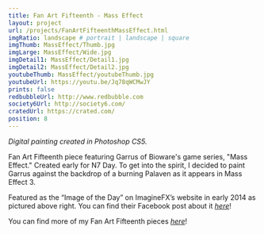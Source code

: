 ```yaml
---
title: Fan Art Fifteenth - Mass Effect
layout: project
url: /projects/FanArtFifteenthMassEffect.html
imgRatio: landscape # portrait | landscape | square
imgThumb: MassEffect/Thumb.jpg
imgLarge: MassEffect/Wide.jpg
imgDetail1: MassEffect/Detail1.jpg
imgDetail2: MassEffect/Detail2.jpg
youtubeThumb: MassEffect/youtubeThumb.jpg
youtubeUrl: https://youtu.be/Jq78qWCMwJY
prints: false
redbubbleUrl: http://www.redbubble.com
society6Url: http://society6.com/
cratedUrl: https://crated.com/
position: 8
---
```


*Digital painting created in Photoshop CS5.*

Fan Art Fifteenth piece featuring Garrus of Bioware's game series, "Mass Effect."
Created early for N7 Day. To get into the spirit, I decided to paint Garrus against
 the backdrop of a burning Palaven as it appears in Mass Effect 3.

 Featured as the “Image of the Day” on ImagineFX’s website in early 2014 as pictured above right.
 You can find their Facebook post about it [*here*](https://www.facebook.com/imaginefx/photos/a.104969363817.91807.8362308817/10152173187928818/?type=1&relevant_count=1)! 

You can find more of my Fan Art Fifteenth pieces [*here*](http://alyssamay-art.tumblr.com/tagged/fan+art+fifteenth/)!